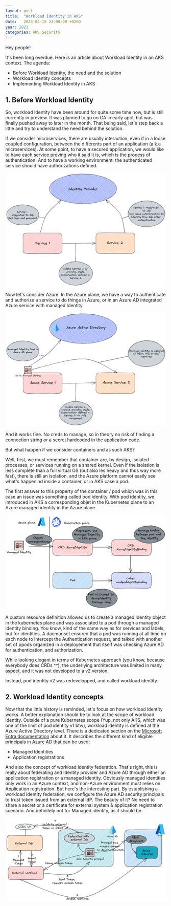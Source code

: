 ```yaml
---
layout: post
title:  "Workload Identity in AKS"
date:   2023-04-15 23:00:00 +0200
year: 2023
categories: AKS Security
---
```


Hey people!

It's been long overdue. Here is an article about Workload Identity in an AKS context.
The agenda:

- Before Workload Identity, the need and the solution
- Workload Identity concepts
- Implementing Workload Identity in AKS

## 1. Before Workload Identity

So, workload Identity have been around for quite some time now, but is still currently in preview. It was planned to go on GA in early april, but was finally pushed away to later in the month.
That being said, let's step back a little and try to understand the need behind the solution.

If we consider microservices, there are usually interaction, even if in a loose coupled configuration, between the differents part of an application (a.k.a microservices). At some point, to have a secured application, we would like to have each service proving who it said it is, which is the process of authentication. And to have a working environment, the authenticated service should have authorizations defined.

![illustration1](/assets/workloadid/workloadidentityauthsvc.png)

Now let's consider Azure. 
In the Azure plane, we have a way to authenticate and authorize a service to do things in Azure, or in an Azure AD integrated Azure service with managed Identity.

![illustration2](/assets/workloadid/workloadidentityuai.png)

And it works fine. No creds to manage, so in theory no risk of finding a connection string or a secret hardcoded in the application code.

But what happen if we consider containers and as such AKS?

Well, first, we must remember that container are, by design, isolated processes, or services running on a shared kernel. Even if the isolation is less complete than a full virtual OS (but also les heavy and thus way more fast), there is still an isolation, and the Azure platform cannot easily see what's happenind inside a container, or in AKS case a pod.

The first answer to this property of the container / pod which was in this case an issue was something called pod identity.
With pod identity, we introduced in AKS a corresponding objet in the Kubernetes plane to an Azure managed identity in the Azure plane.

![illustration3](/assets/workloadid/workloadidentitypodid.png)

A custom resource definition allowed us to  create a managed identity object in the kubernetes plane and was associated to a pod through a managed identity binding. You know, kind of the same way as for services and labels, but for identities.
A daemonset ensured that a pod was running at all time on each node to intercept the Authentication request, and talked with another set of ppods organized in a deployement that itself was checking Azure AD for authentication, and authorization.

While looking elegant in terms of Kubernetes approach (you know, because everybody does CRDs ^^), the underlying architecture was limited in many aspect, and it was not developed to a v2 version.

Instead, pod identity v2 was redevelopped, and called workload identity. 

## 2. Workload Identity concepts

Now that the little history is reminded, let's focus on how workload identity works.
A better explanation should be to look at the scope of workload identity.
Outside of a pure Kubernetes scope (Yup, not only AKS, which was one of the limit of pod identity v1 btw), workload identity is defined at the Azure Active Directory level.
There is a dedicated section on the [Microsoft Entra documentation](https://learn.microsoft.com/en-us/azure/active-directory/workload-identities/) about it.
It describes the different kind of eligible principals in Azure AD that can be used:

- Managed Identities
- Application registrations

And also the concept of workload identity federation. 
That's right, this is really about federating and Identity provider and Azure AD through either an application registration or a managed identity.
Obviously managed identities only work in an Azure context, and non-Azure environment must relies on Application registration.
But here's the interesting part.
By establishing a workload identity federation, we configure the Azure AD security principals to trust token issued from an external IdP.
The beauty of it? 
No need to share a secret or a certificate for external system & application registration scenario.
And definitely not for Managed identity, as it should be.

![illustration5](/assets/workloadid/workloadidentityfederation.png)
